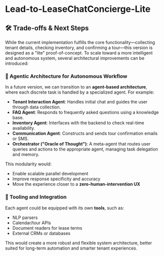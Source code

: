 # Lead-to-LeaseChatConcierge-Lite
## 🛠️ Trade-offs & Next Steps

While the current implementation fulfills the core functionality—collecting tenant details, checking inventory, and confirming a tour—this version is designed as a "lite" proof-of-concept. To scale toward a more intelligent and autonomous system, several architectural improvements can be introduced:

### 🧠 Agentic Architecture for Autonomous Workflow

In a future version, we can transition to an **agent-based architecture**, where each discrete task is handled by a specialized agent. For example:

- **Tenant Interaction Agent**: Handles initial chat and guides the user through data collection.
- **FAQ Agent**: Responds to frequently asked questions using a knowledge base.
- **Inventory Agent**: Interfaces with the backend to check real-time availability.
- **Communication Agent**: Constructs and sends tour confirmation emails or SMS.
- **Orchestrator ("Oracle of Thought")**: A meta-agent that routes user queries and actions to the appropriate agent, managing task delegation and memory.

This modularity would:
- Enable scalable parallel development
- Improve response specificity and accuracy
- Move the experience closer to a **zero-human-intervention UX**

### 🧩 Tooling and Integration

Each agent could be equipped with its own **tools**, such as:
- NLP parsers
- Calendar/tour APIs
- Document readers for lease terms
- External CRMs or databases

This would create a more robust and flexible system architecture, better suited for long-term automation and smarter tenant experiences.
